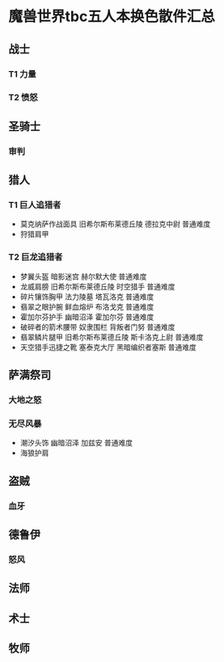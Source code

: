 # 魔兽世界tbc五人本换色散件汇总

## 战士
### T1 力量
### T2 愤怒

## 圣骑士
###
### 审判

## 猎人
### T1 巨人追猎者
* 莫克纳萨作战面具 旧希尔斯布莱德丘陵 德拉克中尉 普通难度
* 狩猎肩甲
### T2 巨龙追猎者
* 梦翼头盔 暗影迷宫 赫尔默大使 普通难度
* 龙威肩膀 旧希尔斯布莱德丘陵 时空猎手 普通难度
* 碎片镶饰胸甲 法力陵墓 塔瓦洛克 普通难度
* 翡翠之眼护腕 鲜血熔炉 布洛戈克 普通难度
* 霍加尔芬护手 幽暗沼泽 霍加尔芬 普通难度
* 破碎者的箭术腰带 奴隶围栏 背叛者门努 普通难度
* 翡翠鳞片腿甲 旧希尔斯布莱德丘陵 斯卡洛克上尉 普通难度
* 天空猎手迅捷之靴 塞泰克大厅 黑暗编织者塞斯 普通难度

## 萨满祭司
### 大地之怒
### 无尽风暴
* 潮汐头饰 幽暗沼泽 加兹安 普通难度
* 海狼护肩

## 盗贼
###
### 血牙

## 德鲁伊
###
### 怒风

## 法师
###
###

## 术士
###
###

## 牧师
###
###
